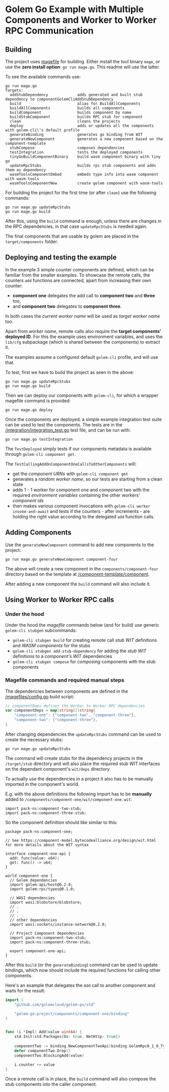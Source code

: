 # Golem Go Example with Multiple Components and Worker to Worker RPC Communication

## Building
The project uses [magefile](https://magefile.org/) for building. Either install the tool binary `mage`,
or use the __zero install option__: `go run mage.go`. This readme will use the latter.

To see the available commands use:

```shell
go run mage.go
Targets:
  addStubDependency             adds generated and built stub dependency to componentGolemCliAddStubDependency
  build                         alias for BuildAllComponents
  buildAllComponents            builds all components
  buildComponent                builds component by name
  buildStubComponent            builds RPC stub for component
  clean                         cleans the projects
  deploy                        adds or updates all the components with golem-cli\'s default profile
  generateBinding               generates go binding from WIT
  generateNewComponent          generates a new component based on the component-template
  stubCompose                   composes dependencies
  testIntegration               tests the deployed components
  tinyGoBuildComponentBinary    build wasm component binary with tiny go
  updateRpcStubs                builds rpc stub components and adds them as dependency
  wasmToolsComponentEmbed       embeds type info into wasm component with wasm-tools
  wasmToolsComponentNew         create golem component with wasm-tools
```

For building the project for the first time (or after `clean`) use the following commands:

```shell
go run mage.go updateRpcStubs
go run mage.go build
```

After this, using the `build` command is enough, unless there are changes in the RPC dependencies,
in that case `updateRpcStubs` is needed again.

The final components that are usable by golem are placed in the `target/components` folder.

## Deploying and testing the example

In the example 3 simple counter components are defined, which can be familiar from the smaller examples. To showcase the remote calls, the counters `add` functions are connected, apart from increasing their own counter:
 - **component one** delegates the add call to **component two** and **three** too,
 - and **component two** delegates to **component three**.

In both cases the _current worker name_ will be used as _target worker name_ too. 

Apart from _worker name_, remote calls also require the **target components' deployed ID**. For this the example uses environment variables, and uses the `lib/cfg` subpackage (which is shared between the components) to extract it.

The examples assume a configured default `golem-cli` profile, and will use that.

To test, first we have to build the project as seen in the above:

```shell
go run mage.go updateRpcStubs
go run mage.go build
```

Then we can deploy our components with `golem-cli`, for which a wrapper magefile command is provided:

```shell
go run mage.go deploy
```

Once the components are deployed, a simple example integration test suite can be used to test the components.
The tests are in the [/integration/integration_test.go](/integration/integration_test.go) test file, and can be run with:

```shell
go run mage.go testIntegration
```

The `TestDeployed` simply tests if our components metadata is available through `golem-cli component get`.

The `TestCallingAddOnComponentOneCallsToOtherComponents` will:
 - get the _component URNs_ with `golem-cli component get`
 - generates a _random worker name_, so our tests are starting from a clean state
 - adds 1 - 1 worker for component one and component two with the required _environment variables_ containing the other workers' _component ids_
 - then makes various component invocations with `golem-cli worker invoke-and-await` and tests if the counters - after increments -  are holding the right value according to the delegated `add` function calls.

## Adding Components

Use the `generateNewComponent` command to add new components to the project:

```shell
go run mage.go generateNewComponent component-four
```

The above will create a new component in the `components/component-four` directory based on the template at [/component-template/component](/component-template/component).

After adding a new component the `build` command will also include it.

## Using Worker to Worker RPC calls

### Under the hood 

Under the hood the _magefile_ commands below (and for build) use generic `golem-cli stubgen` subcommands:
 - `golem-cli stubgen build` for creating remote call _stub WIT_ definitions and _WASM components_ for the stubs
 - `golem-cli stubgen add-stub-dependency` for adding the _stub WIT_ definitions to a _component's WIT_ dependencies
 - `golem-cli stubgen compose` for _composing_ components with the stub components

### Magefile commands and required manual steps

The dependencies between components are defined in  the [/magefiles/config.go](/magefiles/config.go) build script:

```go
// componentDeps defines the Worker to Worker RPC dependencies
var componentDeps = map[string][]string{
    "component-one": {"component-two", "component-three"},
    "component-two": {"component-three"},
}
```

After changing dependencies the `updateRpcStubs` command can be used to create the necessary stubs:

```shell
go run mage.go updateRpcStubs
```

The command will create stubs for the dependency projects in the ``/target/stub`` directory and will also place the required stub _WIT_ interfaces on the dependant component's `wit/deps` directory.

To actually use the dependencies in a project it also has to be manually imported in the component's world.

E.g. with the above definitions the following import has to be __manually__ added to `/components/component-one/wit/component-one.wit`:

```wit
import pack-ns:component-two-stub;
import pack-ns:component-three-stub;
```

So the component definition should like similar to this:

```wit
package pack-ns:component-one;

// See https://component-model.bytecodealliance.org/design/wit.html for more details about the WIT syntax

interface component-one-api {
  add: func(value: u64);
  get: func() -> u64;
}

world component-one {
  // Golem dependencies
  import golem:api/host@0.2.0;
  import golem:rpc/types@0.1.0;

  // WASI dependencies
  import wasi:blobstore/blobstore;
  // .
  // .
  // .
  // other dependencies
  import wasi:sockets/instance-network@0.2.0;

  // Project Component dependencies
  import pack-ns:component-two-stub;
  import pack-ns:component-three-stub;

  export component-one-api;
}
```

After this `build` (or the `generateBinding`) command can be used to update bindings, which now should include the
required functions for calling other components.

Here's an example that delegates the `Add` call to another component and waits for the result:

```go
import (
	"github.com/golemcloud/golem-go/std"

	"golem-go-project/components/component-one/binding"
)


func (i *Impl) Add(value uint64) {
    std.Init(std.Packages{Os: true, NetHttp: true})
    
    componentTwo := binding.NewComponentTwoApi(binding.GolemRpc0_1_0_TypesUri{Value: "uri"})
    defer componentTwo.Drop()
    componentTwo.BlockingAdd(value)

    i.counter += value
}
```

Once a remote call is in place, the `build` command will also compose the stub components into the caller component.

